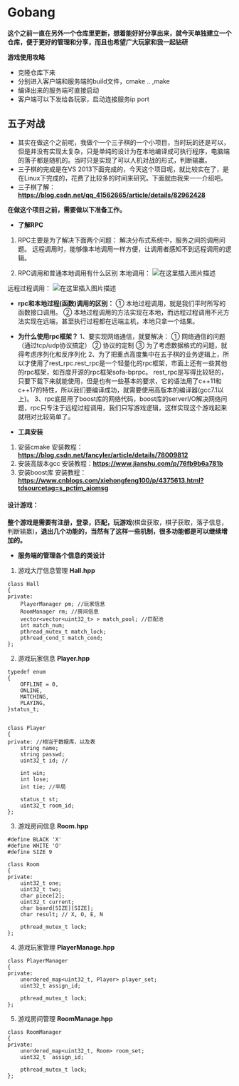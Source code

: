 # Gobang
**这个之前一直在另外一个仓库里更新，想着能好好分享出来，就今天单独建立一个仓库，便于更好的管理和分享，而且也希望广大玩家和我一起钻研**

**游戏使用攻略**
- 克隆仓库下来
- 分别进入客户端和服务端的build文件，cmake .. ,make 
- 编译出来的服务端可直接启动
- 客户端可以下发给各玩家，启动连接服务ip port

## 五子对战
- 其实在做这个之前呢，我做个一个三子棋的一个小项目，当时玩的还是可以，但是并没有实现太复杂，只是单纯的设计为在本地编译成可执行程序，电脑端的落子都是随机的。当时只是实现了可以人机对战的形式，判断输赢。
- 三子棋的完成是在VS 2013下面完成的，今天这个项目呢，就比较实在了，是在Linux下完成的，花费了比较多的时间来研究。下面就由我来一一介绍吧。
- 三子棋了解：**https://blog.csdn.net/qq_41562665/article/details/82962428**

**在做这个项目之前，需要做以下准备工作。**
-  **了解RPC**
1. RPC主要是为了解决下面两个问题：
解决分布式系统中，服务之间的调用问题。
远程调用时，能够像本地调用一样方便，让调用者感知不到远程调用的逻辑。


2. RPC调用和普通本地调用有什么区别 本地调用：
![在这里插入图片描述](https://img-blog.csdnimg.cn/20190705175548102.png?x-oss-process=image/watermark,type_ZmFuZ3poZW5naGVpdGk,shadow_10,text_aHR0cHM6Ly9ibG9nLmNzZG4ubmV0L3FxXzQxNTYyNjY1,size_16,color_FFFFFF,t_70)
   
 远程过程调用：
   ![在这里插入图片描述](https://img-blog.csdnimg.cn/20190705175604811.png?x-oss-process=image/watermark,type_ZmFuZ3poZW5naGVpdGk,shadow_10,text_aHR0cHM6Ly9ibG9nLmNzZG4ubmV0L3FxXzQxNTYyNjY1,size_16,color_FFFFFF,t_70)


- **rpc和本地过程(函数)调用的区别：**
  ① 本地过程调用，就是我们平时所写的函数接口调用。
  ② 本地过程调用的方法实现在本地，而远程过程调用不光方法实现在远端，甚至执行过程都在远端主机，本地只拿一个结果。
- **为什么使用rpc框架？**
1、要实现网络通信，就要解决：
① 网络通信的问题（通过tcp/udp协议搞定）
② 协议的定制 
③ 为了考虑数据格式的问题，就得考虑序列化和反序列化
2、为了把重点高度集中在五子棋的业务逻辑上，所以才使用了rest_rpc.rest_rpc是一个轻量化的rpc框架，市面上还有一些其他的rpc框架，如百度开源的rpc框架sofa-bprpc。
rest_rpc是写得比较轻的，只要下载下来就能使用，但是也有一些基本的要求，它的语法用了c++11和c++17的特性，所以我们要编译成功，就需要使用高版本的编译器(gcc7.1以上)。
3、rpc底层用了boost库的网络代码，boost库的serverI/O解决网络问题，rpc只专注于远程过程调用，我们只写游戏逻辑，这样实现这个游戏起来就相对比较简单了。

- **工具安装**
1. 安装cmake
安装教程：**https://blog.csdn.net/fancyler/article/details/78009812**
2. 安装高版本gcc
安装教程：**https://www.jianshu.com/p/76fb9b6a781b**
3. 安装boost库
安装教程：**https://www.cnblogs.com/xiehongfeng100/p/4375613.html?tdsourcetag=s_pctim_aiomsg**

#### 设计游戏：
**整个游戏是需要有注册，登录，匹配，玩游戏**(棋盘获取，棋子获取，落子信息，判断输赢)**，退出几个功能的，当然有了这样一些机制，很多功能都是可以继续增加的。**
- **服务端的管理各个信息的类设计**
1. 游戏大厅信息管理
**Hall.hpp**
```
class Hall
{
private:
    PlayerManager pm; //玩家信息
    RoomManager rm; //房间信息
    vector<vector<uint32_t> > match_pool; //匹配池
    int match_num;
    pthread_mutex_t match_lock;
    pthread_cond_t match_cond;
};
```
2. 游戏玩家信息
**Player.hpp**
```
typedef enum
{
    OFFLINE = 0,
    ONLINE,
    MATCHING,
    PLAYING,
}status_t;


class Player
{
private: //相当于数据库，以及表
    string name;
    string passwd;
    uint32_t id; //

    int win;
    int lose;
    int tie; //平局

    status_t st;
    uint32_t room_id;
};
```
3. 游戏房间信息
**Room.hpp**
```
#define BLACK 'X'
#define WHITE 'O'
#define SIZE 9

class Room
{
private:
    uint32_t one;
    uint32_t two;
    char piece[2];
    uint32_t current;
    char board[SIZE][SIZE];
    char result; // X, O, E, N

    pthread_mutex_t lock;
};
```
4. 游戏玩家管理
**PlayerManage.hpp**
```
class PlayerManager
{
private:
    unordered_map<uint32_t, Player> player_set;
    uint32_t assign_id;

    pthread_mutex_t lock;
};
```
5. 游戏房间管理
**RoomManage.hpp**
```
class RoomManager
{
private:
    unordered_map<uint32_t, Room> room_set;
    uint32_t  assign_id;

    pthread_mutex_t lock;
};
```



